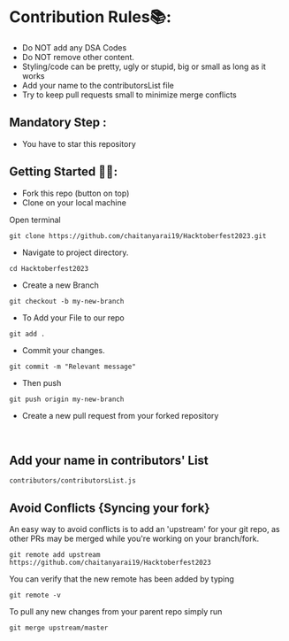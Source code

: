 # Contribution Rules📚:

- Do NOT add any DSA Codes
- Do NOT remove other content.
- Styling/code can be pretty, ugly or stupid, big or small as long as it works
- Add your name to the contributorsList file
- Try to keep pull requests small to minimize merge conflicts

## Mandatory Step :
- You have to star this repository

## Getting Started 🤩🤗:

- Fork this repo (button on top)
- Clone on your local machine

Open terminal
```
git clone https://github.com/chaitanyarai19/Hacktoberfest2023.git
```

- Navigate to project directory.
  
```
cd Hacktoberfest2023
```


- Create a new Branch

```
git checkout -b my-new-branch
```

- To Add your File to our repo

```
git add .
```

- Commit your changes.

```
git commit -m "Relevant message"
```

- Then push 

```
git push origin my-new-branch
```

- Create a new pull request from your forked repository

<br>

## Add your name in contributors' List

`contributors/contributorsList.js`

## Avoid Conflicts {Syncing your fork}

An easy way to avoid conflicts is to add an 'upstream' for your git repo, as other PRs may be merged while you're working on your branch/fork.   


```
git remote add upstream https://github.com/chaitanyarai19/Hacktoberfest2023
```


You can verify that the new remote has been added by typing
```
git remote -v
```

To pull any new changes from your parent repo simply run
```
git merge upstream/master
```

